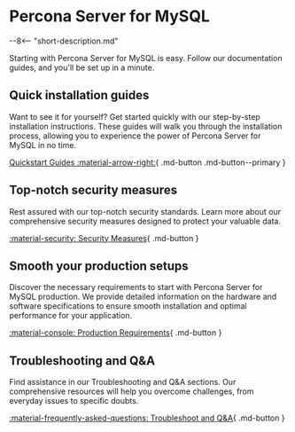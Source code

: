 # Percona Server for MySQL

--8<-- "short-description.md"

Starting with Percona Server for MySQL is easy. Follow our documentation guides, and you'll be set up in a minute.

## Quick installation guides

Want to see it for yourself? Get started quickly with our step-by-step installation instructions. These guides will walk you through the installation process, allowing you to experience the power of Percona Server for MySQL in no time.

[Quickstart Guides :material-arrow-right:](installation/quickstart-guides.md){ .md-button .md-button--primary }

## Top-notch security measures

Rest assured with our top-notch security standards. Learn more about our comprehensive security measures designed to protect your valuable data.

[:material-security: Security Measures](security/overview.md){ .md-button }

## Smooth your production setups

Discover the necessary requirements to start with Percona Server for MySQL production. We provide detailed information on the hardware and software specifications to ensure smooth installation and optimal performance for your application.

[:material-console: Production Requirements](how-to/overview.md){ .md-button }

## Troubleshooting and Q&A

Find assistance in our Troubleshooting and Q&A sections. Our comprehensive resources will help you overcome challenges, from everyday issues to specific doubts.

[:material-frequently-asked-questions: Troubleshoot and Q&A](troubleshoot-and-qa/overview.md){ .md-button }